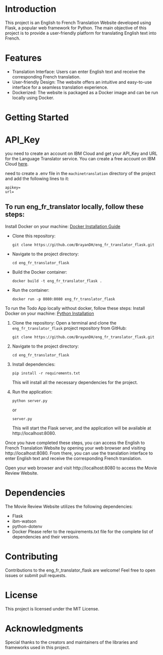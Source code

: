 # Introduction

This project is an English to French Translation Website developed using Flask, a popular web framework for Python. The main objective of this project is to provide a user-friendly platform for translating English text into French.

# Features

- Translation Interface: Users can enter English text and receive the corresponding French translation.
- User-friendly Design: The website offers an intuitive and easy-to-use interface for a seamless translation experience.
- Dockerized: The website is packaged as a Docker image and can be run locally using Docker.

# Getting Started

# API_Key

you need to create an account on IBM Cloud and get your API_Key and URL for the Language Translator service. You can create a free account on IBM Cloud [here](https://cloud.ibm.com/registration).

need to create a .env file in the `machinetranslation` directory of the project and add the following lines to it:

```
apikey=
url=

```

## To run eng_fr_translator locally, follow these steps:

Install Docker on your machine: [Docker Installation Guide ](https://docs.docker.com/engine/install/)

- Clone this repository:

  ```
  git clone https://github.com/BrayanDH/eng_fr_translator_flask.git
  ```

- Navigate to the project directory:

  ```
  cd eng_fr_translator_flask
  ```

- Build the Docker container:

  ```
  docker build -t eng_fr_translator_flask .
  ```

- Run the container:

  ```
  docker run -p 8080:8080 eng_fr_translator_flask
  ```

To run the Todo App locally without docker, follow these steps:
Install Docker on your machine: [Python Installation](https://www.python.org/downloads/)

1. Clone the repository: Open a terminal and clone the `eng_fr_translator_flask` project repository from GitHub:

   ```
   git clone https://github.com/BrayanDH/eng_fr_translator_flask.git
   ```

2. Navigate to the project directory:

   ```
   cd eng_fr_translator_flask
   ```

3. Install dependencies:

   ```
   pip install -r requirements.txt
   ```

   This will install all the necessary dependencies for the project.

4. Run the application:

   ```
   python server.py
   ```

   or

   ```
   server.py
   ```

   This will start the Flask server, and the application will be available at http://localhost:8080.

Once you have completed these steps, you can access the English to French Translation Website by opening your web browser and visiting http://localhost:8080. From there, you can use the translation interface to enter English text and receive the corresponding French translation.

Open your web browser and visit http://localhost:8080 to access the Movie Review Website.

# Dependencies

The Movie Review Website utilizes the following dependencies:

- Flask
- ibm-watson
- python-dotenv
- Docker
  Please refer to the requirements.txt file for the complete list of dependencies and their versions.

# Contributing

Contributions to the eng_fr_translator_flask are welcome! Feel free to open issues or submit pull requests.

# License

This project is licensed under the MIT License.

# Acknowledgments

Special thanks to the creators and maintainers of the libraries and frameworks used in this project.
